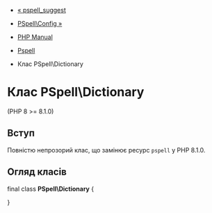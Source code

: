 - [« pspell_suggest](function.pspell-suggest.md)
- [PSpell\Config »](class.pspell-config.md)

- [PHP Manual](index.md)
- [Pspell](book.pspell.md)
- Клас PSpell\Dictionary

# Клас PSpell\Dictionary

(PHP 8 \>= 8.1.0)

## Вступ

Повністю непрозорий клас, що замінює ресурс `pspell` у PHP 8.1.0.

## Огляд класів

final class **PSpell\Dictionary** {

}
